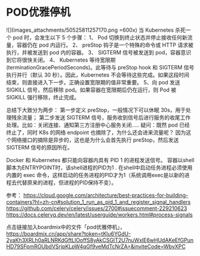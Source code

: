 # POD优雅停机
![](images_attachments/50525811257170.png =600x)
当 Kubernetes 杀死一个 pod 时，会发生以下 5 个步骤：
1、 Pod 切换到终止状态并停止接收任何新流量，容器仍在 pod 内运行。
2、 preStop 钩子是一个特殊的命令或 HTTP 请求被执行，并被发送到 pod 内的容器。
3、 SIGTERM 信号被发送到 pod，容器意识到它将很快关闭。
4、 Kubernetes 等待宽限期 (terminationGracePeriodSeconds)。此等待与 preStop hook 和 SIGTERM 信号执行并行（默认 30 秒）。因此，Kubernetes 不会等待这些完成。如果这段时间结束，则直接进入下一步。正确设置宽限期的值非常重要。
5、向 pod 发送 SIGKILL 信号，然后移除 pod。如果容器在宽限期后仍在运行，则 Pod 被 SIGKILL 强行移除，终止完成。

总结下大致分为两步：
第一步定义 preStop，一般情况下可以休眠 30s，用于处理残余流量；
第二步发送 SIGTERM 信号，服务收到信号后进行服务的收尾工作处理。比如：关闭连接、通知第三方注册中心服务关闭.....
疑问：既然 pod 已经终止了，同时 K8s 的网络 endpoint 也摘除了，为什么还会进来流量呢？
因为这个网络接口的摘除是异步的，这也是为什么会首先执行 preStop，然后发送 SIGTERM 信号的原因所在。


Docker 和 Kubernetes 都只能向容器内具有 PID 1 的进程发送信号。
容器以shell脚本为ENTRYPOINT时，该shell进程的PID为1 .
在shell中启动任务进程必须使用内置的 exec 命令，这样启动的任务进程的PID才为1（系统调用exec是以新的进程去代替原来的进程，但进程的PID保持不变）。



参考： 
https://cloud.google.com/architecture/best-practices-for-building-containers?hl=zh-cn#solution_1_run_as_pid_1_and_register_signal_handlers
https://github.com/celery/celery/issues/2700#issuecomment-229210623
https://docs.celeryq.dev/en/latest/userguide/workers.html#process-signals



点击链接加入boardmix中的文件「pod优雅停机」，https://boardmix.cn/app/share?token=tKlu6YGdU-2yaKh3XRLh0aRLNRKdGftLlOoffS8yAkCSGIT2U7nuWxlE6wHUdAKeEfGPunHD79SFpmROUbdVSrjpKLpW4qGf9veMdTcNrZA=&inviteCode=WbvXPC
